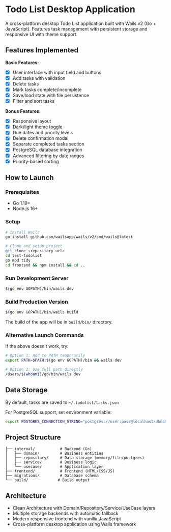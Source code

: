 # Todo List Desktop Application

A cross-platform desktop Todo List application built with Wails v2 (Go + JavaScript). Features task management with persistent storage and responsive UI with theme support.

## Features Implemented

**Basic Features:**
- [x] User interface with input field and buttons
- [x] Add tasks with validation
- [x] Delete tasks
- [x] Mark tasks complete/incomplete
- [x] Save/load state with file persistence
- [x] Filter and sort tasks

**Bonus Features:**
- [x] Responsive layout
- [x] Dark/light theme toggle
- [x] Due dates and priority levels
- [x] Delete confirmation modal
- [x] Separate completed tasks section
- [x] PostgreSQL database integration
- [x] Advanced filtering by date ranges
- [x] Priority-based sorting

## How to Launch

### Prerequisites
- Go 1.19+
- Node.js 16+

### Setup
```bash
# Install Wails
go install github.com/wailsapp/wails/v2/cmd/wails@latest

# Clone and setup project
git clone <repository-url>
cd test-todolist
go mod tidy
cd frontend && npm install && cd ..
```

### Run Development Server
```bash
$(go env GOPATH)/bin/wails dev
```

### Build Production Version
```bash
$(go env GOPATH)/bin/wails build
```

The build of the app will be in `build/bin/` directory.

### Alternative Launch Commands
If the above doesn't work, try:
```bash
# Option 1: Add to PATH temporarily
export PATH=$PATH:$(go env GOPATH)/bin && wails dev

# Option 2: Use full path directly
/Users/$(whoami)/go/bin/wails dev
```

## Data Storage

By default, tasks are saved to `~/.todolist/tasks.json`

For PostgreSQL support, set environment variable:
```bash
export POSTGRES_CONNECTION_STRING="postgres://user:pass@localhost/dbname?sslmode=disable"
```

## Project Structure
```
├── internal/           # Backend (Go)
│   ├── domain/         # Business entities
│   ├── repository/     # Data storage (memory/file/postgres)
│   ├── service/        # Business logic
│   └── usecase/        # Application layer
├── frontend/           # Frontend (HTML/CSS/JS)
├── migrations/         # Database schema
└── build/             # Build output
```

## Architecture
- Clean Architecture with Domain/Repository/Service/UseCase layers
- Multiple storage backends with automatic fallback
- Modern responsive frontend with vanilla JavaScript
- Cross-platform desktop application using Wails framework
